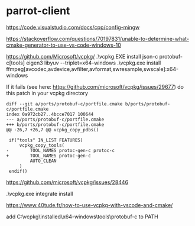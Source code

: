 # parrot-client

https://code.visualstudio.com/docs/cpp/config-mingw

https://stackoverflow.com/questions/70197831/unable-to-determine-what-cmake-generator-to-use-vs-code-windows-10


https://github.com/Microsoft/vcpkg/
.\vcpkg.EXE install json-c protobuf-c[tools] eigen3 libyuv --triplet=x64-windows
.\vcpkg.exe install ffmpeg[avcodec,avdevice,avfilter,avformat,swresample,swscale]:x64-windows

If it fails (see here: https://github.com/microsoft/vcpkg/issues/29677)
do this patch in your vcpkg directory
```git
diff --git a/ports/protobuf-c/portfile.cmake b/ports/protobuf-c/portfile.cmake
index 0a972cb27..4bcce7017 100644
--- a/ports/protobuf-c/portfile.cmake
+++ b/ports/protobuf-c/portfile.cmake
@@ -26,7 +26,7 @@ vcpkg_copy_pdbs()

 if("tools" IN_LIST FEATURES)
     vcpkg_copy_tools(
-        TOOL_NAMES protoc-gen-c protoc-c
+        TOOL_NAMES protoc-gen-c
         AUTO_CLEAN
     )
 endif()
```

https://github.com/microsoft/vcpkg/issues/28446

 .\vcpkg.exe integrate install

https://www.40tude.fr/how-to-use-vcpkg-with-vscode-and-cmake/

add C:\vcpkg\installed\x64-windows\tools\protobuf-c to PATH